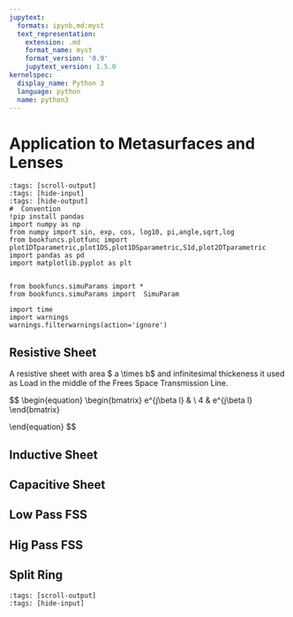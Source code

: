 ```yaml
---
jupytext:
  formats: ipynb,md:myst
  text_representation:
    extension: .md
    format_name: myst
    format_version: '0.9'
    jupytext_version: 1.5.0
kernelspec:
  display_name: Python 3
  language: python
  name: python3
---
```


# Application to Metasurfaces and Lenses

```{code-cell} ipython3
:tags: [scroll-output]
:tags: [hide-input]
:tags: [hide-output]
#  Convention
!pip install pandas
import numpy as np
from numpy import sin, exp, cos, log10, pi,angle,sqrt,log
from bookfuncs.plotfunc import plot1DTparametric,plot1DS,plot1DSparametric,S1d,plot2DTparametric
import pandas as pd
import matplotlib.pyplot as plt


from bookfuncs.simuParams import *
from bookfuncs.simuParams import  SimuParam

import time
import warnings
warnings.filterwarnings(action='ignore')

```
## Resistive Sheet

A resistive sheet with area $ a \times b$ and infinitesimal thickeness it used as Load in the middle of the Frees Space Transmission Line.

$$
\begin{equation}
\begin{bmatrix}
    e^{j\beta l} &  \\
    4 & e^{j\beta l} 
\end{bmatrix} 

\end{equation}
$$

## Inductive Sheet

## Capacitive Sheet

## Low Pass FSS
## Hig Pass FSS

## Split Ring


```{code-cell} ipython3
:tags: [scroll-output]
:tags: [hide-input]

```
